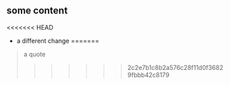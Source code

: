 ## some content

<<<<<<< HEAD
* a different change
=======

> a quote
>>>>>>> 2c2e7b1c8b2a576c28f11d0f36829fbbb42c8179
